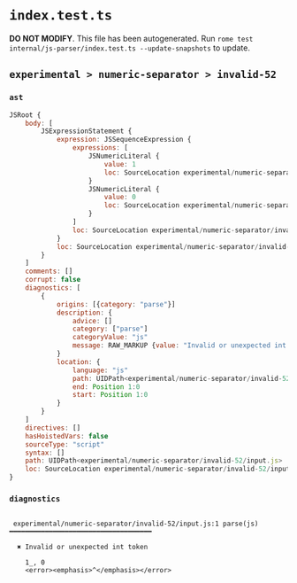 # `index.test.ts`

**DO NOT MODIFY**. This file has been autogenerated. Run `rome test internal/js-parser/index.test.ts --update-snapshots` to update.

## `experimental > numeric-separator > invalid-52`

### `ast`

```javascript
JSRoot {
	body: [
		JSExpressionStatement {
			expression: JSSequenceExpression {
				expressions: [
					JSNumericLiteral {
						value: 1
						loc: SourceLocation experimental/numeric-separator/invalid-52/input.js 1:0-1:2
					}
					JSNumericLiteral {
						value: 0
						loc: SourceLocation experimental/numeric-separator/invalid-52/input.js 1:4-1:5
					}
				]
				loc: SourceLocation experimental/numeric-separator/invalid-52/input.js 1:0-1:5
			}
			loc: SourceLocation experimental/numeric-separator/invalid-52/input.js 1:0-1:5
		}
	]
	comments: []
	corrupt: false
	diagnostics: [
		{
			origins: [{category: "parse"}]
			description: {
				advice: []
				category: ["parse"]
				categoryValue: "js"
				message: RAW_MARKUP {value: "Invalid or unexpected int token"}
			}
			location: {
				language: "js"
				path: UIDPath<experimental/numeric-separator/invalid-52/input.js>
				end: Position 1:0
				start: Position 1:0
			}
		}
	]
	directives: []
	hasHoistedVars: false
	sourceType: "script"
	syntax: []
	path: UIDPath<experimental/numeric-separator/invalid-52/input.js>
	loc: SourceLocation experimental/numeric-separator/invalid-52/input.js 1:0-2:0
}
```

### `diagnostics`

```

 experimental/numeric-separator/invalid-52/input.js:1 parse(js) ━━━━━━━━━━━━━━━━━━━━━━━━━━━━━━━━━━━━

  ✖ Invalid or unexpected int token

    1_, 0
    <error><emphasis>^</emphasis></error>


```
